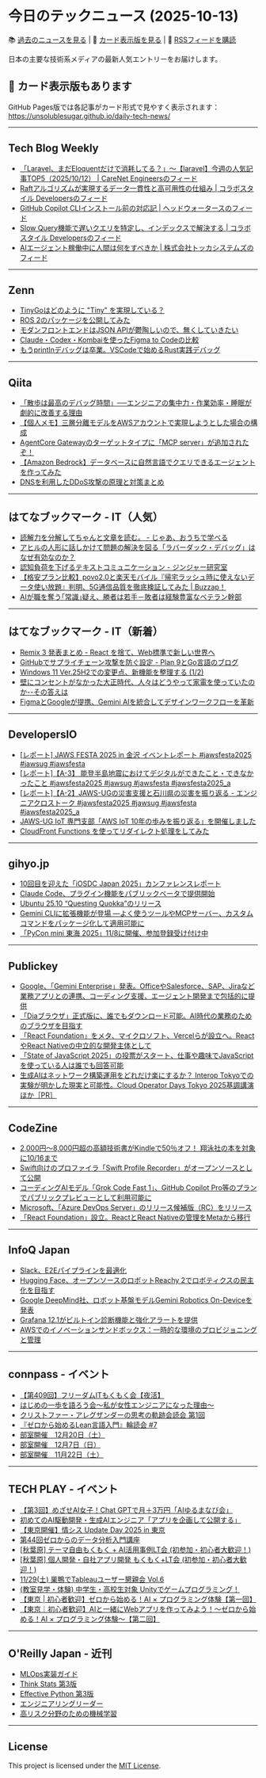 # 今日のテックニュース (2025-10-13)

📚 [過去のニュースを見る](../../daily_news.md) | 🎨 [カード表示版を見る](https://unsolublesugar.github.io/daily-tech-news/) | 📡 [RSSフィードを購読](https://unsolublesugar.github.io/daily-tech-news/rss.xml)

日本の主要な技術系メディアの最新人気エントリーをお届けします。

## 🎨 カード表示版もあります

GitHub Pages版では各記事がカード形式で見やすく表示されます：  
https://unsolublesugar.github.io/daily-tech-news/

---
## Tech Blog Weekly

- [「Laravel、まだEloquentだけで消耗してる？」～【laravel】今週の人気記事TOP5（2025/10/12） | CareNet Engineersのフィード](https://zenn.dev/carenet/articles/zenn-weekly-laravel-articles-2025-10)
- [Raftアルゴリズムが実現するデータ一貫性と高可用性の仕組み | コラボスタイル Developersのフィード](https://zenn.dev/collabostyle/articles/c24b575a5803f7)
- [GitHub Copilot CLIインストール前の対応記 | ヘッドウォータースのフィード](https://zenn.dev/headwaters/articles/0e4b2c8f314240)
- [Slow Query機能で遅いクエリを特定し、インデックスで解決する | コラボスタイル Developersのフィード](https://zenn.dev/collabostyle/articles/04a6fc3832781b)
- [AIエージェント稼働中に人間は何をすべきか | 株式会社トッカシステムズのフィード](https://zenn.dev/toccasystems/articles/ai-agent-human-role-during-operations)


---
## Zenn

- [TinyGoはどのように "Tiny" を実現している？](https://zenn.dev/uji/articles/how-tinygo-tiny)
- [ROS 2のパッケージを公開してみた](https://zenn.dev/for/articles/1947c6e0c693bd)
- [モダンフロントエンドはJSON APIが鬱陶しいので、無くしていきたい](https://zenn.dev/naofumik/articles/0714f7237a493c)
- [Claude・Codex・Kombaiを使ったFigma to Codeの比較](https://zenn.dev/oikon/articles/frontend-ai-tools)
- [もうprintlnデバッグは卒業。VSCodeで始めるRust実践デバッグ](https://zenn.dev/dokusy/articles/b3c34eee18afbb)


---
## Qiita

- [「散歩は最高のデバッグ時間」──エンジニアの集中力・作業効率・睡眠が劇的に改善する理由](https://qiita.com/nakaizumi_slj/items/bf0a08284a8869fbc23b?utm_campaign=popular_items&utm_medium=feed&utm_source=popular_items)
- [【個人メモ】三層分離モデルをAWSアカウントで実現しようとした場合の構成](https://qiita.com/mob_engineer/items/ee1c5eb4c4a8a1ee9625?utm_campaign=popular_items&utm_medium=feed&utm_source=popular_items)
- [AgentCore Gatewayのターゲットタイプに「MCP server」が追加されたぞ！](https://qiita.com/har1101/items/cd6b92f1967a0d262c4a?utm_campaign=popular_items&utm_medium=feed&utm_source=popular_items)
- [【Amazon Bedrock】データベースに自然言語でクエリできるエージェントを作ってみた](https://qiita.com/yakumo_09/items/7bf7511b1fddcd4c1d91?utm_campaign=popular_items&utm_medium=feed&utm_source=popular_items)
- [DNSを利用したDDoS攻撃の原理と対策まとめ](https://qiita.com/momokokko/items/c82e240d302c80b646b2?utm_campaign=popular_items&utm_medium=feed&utm_source=popular_items)


---
## はてなブックマーク - IT（人気）

- [読解力を分解してちゃんと文章を読む。 - じゃあ、おうちで学べる](https://syu-m-5151.hatenablog.com/entry/2025/10/12/081300)
- [アヒルの人形に話しかけて問題の解決を図る「ラバーダック・デバッグ」はなぜ有効なのか？](https://gigazine.net/news/20251012-rubber-duck-debug/)
- [認知負荷を下げるテキストコミュニケーション - ジンジャー研究室](https://jinjor-labo.hatenablog.com/entry/2025/10/09/042519)
- [【格安プラン比較】povo2.0と楽天モバイル『帰宅ラッシュ時に使えないデータ使い放題』判明、5G通信品質を徹底検証してみた | Buzzap！](https://buzzap.jp/news/20251011-povo2_0-rakuten-mobile-5g-network-comparison-2025/)
- [AIが職を奪う｢常識｣疑え、勝者は若手－敗者は経験豊富なベテラン幹部](https://www.bloomberg.co.jp/news/articles/2025-10-11/T3SLEFGOT0JK00)


---
## はてなブックマーク - IT（新着）

- [Remix 3 発表まとめ - React を捨て、Web標準で新しい世界へ](https://zenn.dev/coji/articles/remix3-introduction)
- [GitHubでサプライチェーン攻撃を防ぐ設定 - Plan 9とGo言語のブログ](https://blog.lufia.org/entry/2025/10/12/172307)
- [Windows 11 Ver.25H2での変更点、新機能を整理する (1/2)](https://ascii.jp/elem/000/004/326/4326575/)
- [壁にコンセントがなかった大正時代、人々はどうやって家電を使っていたのか--その答えは](https://japan.cnet.com/article/35239127/)
- [FigmaとGoogleが提携、Gemini AIを統合してデザインワークフローを革新](https://www.unprinted.design/news/figma-google-gemini-partnership/)


---
## DevelopersIO

- [[レポート] JAWS FESTA 2025 in 金沢 イベントレポート #jawsfesta2025 #jawsug #jawsfesta](https://dev.classmethod.jp/articles/jawsfesta-2025-in-kanazawa-report/)
- [[レポート]【A-3】  能登半島地震におけてデジタルができたこと・できなかったこと #jawsfesta2025 #jawsug #jawsfesta #jawsfesta2025_a](https://dev.classmethod.jp/articles/jawsfesta2025-a-3/)
- [[レポート]【A-2】JAWS-UGの災害支援と石川県の災害を振り返る - エンジニアクロストーク #jawsfesta2025 #jawsug #jawsfesta #jawsfesta2025_a](https://dev.classmethod.jp/articles/jawsfesta2025-a-2/)
- [JAWS-UG IoT 専門支部「AWS IoT 10年の歩みを振り返る」を開催しました](https://dev.classmethod.jp/articles/jawsug-iot-event-20251008-years-report/)
- [CloudFront Functions を使ってリダイレクト処理をしてみた](https://dev.classmethod.jp/articles/redirecting-with-cloudfront-functions/)


---
## gihyo.jp

- [10回目を迎えた「iOSDC Japan 2025」カンファレンスレポート](https://gihyo.jp/article/2025/10/iosdc-2025-report?utm_source=feed)
- [Claude Code、プラグイン機能をパブリックベータで提供開始](https://gihyo.jp/article/2025/10/claude-code-plugin?utm_source=feed)
- [Ubuntu 25.10 “Questing Quokka”のリリース](https://gihyo.jp/admin/clip/01/ubuntu-topics/202510/10?utm_source=feed)
- [Gemini CLIに拡張機能が登場 ―よく使うツールやMCPサーバー、カスタムコマンドをパッケージ化して適用可能に](https://gihyo.jp/article/2025/10/gemini-cli-extensions?utm_source=feed)
- [「PyCon mini 東海 2025」11/8に開催、参加登録受け付け中](https://gihyo.jp/article/2025/10/pycon-mini-tokai-2025?utm_source=feed)


---
## Publickey

- [Google、「Gemini Enterprise」発表。OfficeやSalesforce、SAP、Jiraなど業務アプリとの連携、コーディング支援、エージェント開発まで包括的に提供](https://www.publickey1.jp/blog/25/googlegemini_enterpriseofficesalesforcesapjira.html)
- [「Diaブラウザ」正式版に、誰でもダウンロード可能。AI時代の業務のためのブラウザを目指す](https://www.publickey1.jp/blog/25/diaai.html)
- [「React Foundation」をメタ、マイクロソフト、Vercelらが設立へ。ReactやReact Nativeの中立的な開発主体として](https://www.publickey1.jp/blog/25/react_foundationvercelreactreact_native.html)
- [「State of JavaScript 2025」の投票がスタート、仕事や趣味でJavaScriptを使っている人は誰でも回答可能](https://www.publickey1.jp/blog/25/state_of_javascript_2025javascript.html)
- [生成AIはネットワーク構築運用をどれだけ楽にするか？ Interop Tokyoでの実験が明かした現実と可能性。Cloud Operator Days Tokyo 2025基調講演ほか［PR］](https://www.publickey1.jp/blog/25/ai_interop_tokyocloud_operator_days_tokyo_2025pr.html)


---
## CodeZine

- [2,000円～8,000円超の高額技術書がKindleで50％オフ！ 翔泳社の本を対象に10/16まで](http://codezine.jp/article/detail/22293)
- [Swift向けのプロファイラ「Swift Profile Recorder」がオープンソースとして公開](http://codezine.jp/article/detail/22365)
- [コーディングAIモデル「Grok Code Fast 1」、GitHub Copilot Pro等のプランでパブリックプレビューとして利用可能に](http://codezine.jp/article/detail/22366)
- [Microsoft、「Azure DevOps Server」のリリース候補版（RC）をリリース](http://codezine.jp/article/detail/22363)
- [「React Foundation」設立。ReactとReact Nativeの管理をMetaから移行](http://codezine.jp/article/detail/22364)


---
## InfoQ Japan

- [Slack、E2Eパイプラインを最適化](https://www.infoq.com/jp/news/2025/10/slack-optimizes-e2e-pipeline/?utm_campaign=infoq_content&utm_source=infoq&utm_medium=feed&utm_term=global)
- [Hugging Face、オープンソースのロボットReachy 2でロボティクスの民主化を目指す](https://www.infoq.com/jp/news/2025/10/huggingface-reachy-robot/?utm_campaign=infoq_content&utm_source=infoq&utm_medium=feed&utm_term=global)
- [Google DeepMind社、ロボット基盤モデルGemini Robotics On-Deviceを発表](https://www.infoq.com/jp/news/2025/10/google-gemini-robotics/?utm_campaign=infoq_content&utm_source=infoq&utm_medium=feed&utm_term=global)
- [Grafana 12.1がビルトイン診断機能と強化アラートを提供](https://www.infoq.com/jp/news/2025/10/grafana-12-1-release/?utm_campaign=infoq_content&utm_source=infoq&utm_medium=feed&utm_term=global)
- [AWSでのイノベーションサンドボックス：一時的な環境のプロビジョニングと管理](https://www.infoq.com/jp/news/2025/10/aws-innovation-sandbox/?utm_campaign=infoq_content&utm_source=infoq&utm_medium=feed&utm_term=global)


---
## connpass - イベント

- [【第409回】フリーダムITもくもく会【夜活】](https://setk.connpass.com/event/372496/?utm_campaign=recent_events&utm_source=feed&utm_medium=atom)
- [はじめの一歩を語ろう会～私が女性エンジニアになった理由～](https://tech-woman-kansai.connpass.com/event/370296/?utm_campaign=recent_events&utm_source=feed&utm_medium=atom)
- [クリストファー・アレグザンダーの思考の軌跡会読会 第1回](https://xpreadinggroup.connpass.com/event/372491/?utm_campaign=recent_events&utm_source=feed&utm_medium=atom)
- [『ゼロから始めるLean言語入門』輪読会 #7](https://lambda-kansai.connpass.com/event/372490/?utm_campaign=recent_events&utm_source=feed&utm_medium=atom)
- [部室開催　12月20日（土）](https://nagogebu.connpass.com/event/372486/?utm_campaign=recent_events&utm_source=feed&utm_medium=atom)
- [部室開催　12月7日（日）](https://nagogebu.connpass.com/event/372485/?utm_campaign=recent_events&utm_source=feed&utm_medium=atom)
- [部室開催　11月22日（土）](https://nagogebu.connpass.com/event/372484/?utm_campaign=recent_events&utm_source=feed&utm_medium=atom)


---
## TECH PLAY - イベント

- [【第3回】めざせAI女子！Chat GPTで月＋3万円「AIゆるまなび会」](https://techplay.jp/event/987577)
- [初めてのAI駆動開発・生成AIエンジニア「アプリを企画して公開する」](https://techplay.jp/event/987576)
- [【東京開催】情シス Update Day 2025 in 東京](https://techplay.jp/event/987485)
- [第44回ゼロからのデータ分析入門講座](https://techplay.jp/event/987566)
- [[秋葉原] テーマ自由もくもく + AI活用事例LT会 (初参加・初心者大歓迎！)](https://techplay.jp/event/987564)
- [[秋葉原] 個人開発・自社アプリ開発 もくもく+LT会 (初参加・初心者大歓迎！)](https://techplay.jp/event/987563)
- [11/29(土) 巣鴨でTableauユーザー懇親会 Vol.6](https://techplay.jp/event/987557)
- [(教室見学・体験) 中学生・高校生対象 Unityでゲームプログラミング！](https://techplay.jp/event/987558)
- [【東京 | 初心者歓迎】ゼロから始める！AI × プログラミング体験【第一回】](https://techplay.jp/event/987553)
- [【東京｜初心者歓迎】AIと一緒にWebアプリを作ってみよう！〜ゼロから始める！AI × プログラミング体験〜【第二回】](https://techplay.jp/event/987552)


---
## O'Reilly Japan - 近刊

- [MLOps実装ガイド](http://www.oreilly.co.jp/books/9784814401208/?utm_source=feed&utm_mediun=referral&utm_content=new_book)
- [Think Stats 第3版](http://www.oreilly.co.jp/books/9784814401376/?utm_source=feed&utm_mediun=referral&utm_content=new_book)
- [Effective Python 第3版](http://www.oreilly.co.jp/books/9784814401338/?utm_source=feed&utm_mediun=referral&utm_content=new_book)
- [エンジニアリングリーダー](http://www.oreilly.co.jp/books/9784814401352/?utm_source=feed&utm_mediun=referral&utm_content=new_book)
- [高リスク分野のための機械学習](http://www.oreilly.co.jp/books/9784814401277/?utm_source=feed&utm_mediun=referral&utm_content=new_book)


---
## License

This project is licensed under the [MIT License](LICENSE).
